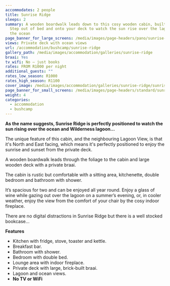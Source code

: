 ```yaml
---
accommodates: 2 people
title: Sunrise Ridge
sleeps: 2
summary: A wooden boardwalk leads down to this cosy wooden cabin, built for two.
  Step out of bed and onto your deck to watch the sun rise over the lagoon and
  the ocean
page_banner_for_large_screens: /media/images/page-headers/pano/sunrise-ridge.jpg
views: Private deck with ocean views
url: /accommodation/bushcamp/sunrise-ridge
gallery_path: /media/images/accommodation/galleries/sunrise-ridge
braai: Yes
tv_wifi: No – just books
rates: FROM R1000 per night
additional_guests: ""
rates_low_season: R1000
rates_high_season: R1100
cover_image: /media/images/accommodation/galleries/sunrise-ridge/sunrise-ridge-02.jpg
page_banner_for_small_screens: /media/images/page-headers/standard/sunrise-ridge.jpg
weight: 4
categories:
  - accommodation
  - bushcamp
---
```

**As the name suggests, Sunrise Ridge is perfectly positioned to watch the sun rising over the ocean and Wilderness lagoon…**

The unique feature of this cabin, and the neighbouring Lagoon View, is that it's North and East facing, which means it's perfectly positioned to enjoy the sunrise and sunset from the private deck.

A wooden boardwalk leads through the foliage to the cabin and large wooden deck with a private braai. 

The cabin is rustic but comfortable with a sitting area, kitchenette, double bedroom and bathroom with shower.  

It’s spacious for two and can be enjoyed all year round. Enjoy a glass of wine while gazing out over the lagoon on a summer’s evening, or, in cooler weather, enjoy the view from the comfort of your chair by the cosy indoor fireplace.

There are no digital distractions in Sunrise Ridge but there is a well stocked bookcase…

**Features**

* Kitchen with fridge, stove, toaster and kettle.
* Breakfast bar.
* Bathroom with shower.
* Bedroom with double bed.
* Lounge area with indoor fireplace.
* Private deck with large, brick-built braai.
* Lagoon and ocean views.
* **No TV or WiFi**